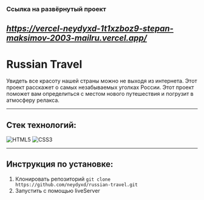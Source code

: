 ### Ссылка на развёрнутый проект
*https://vercel-neydyxd-1t1xzboz9-stepan-maksimov-2003-mailru.vercel.app/*
---
# Russian Travel
Увидеть все красоту нашей страны можно не выходя из интернета. Этот проект расскажет о самых незабываемых уголках России. Этот проект поможет вам определиться с местом нового путешествия и погрузит в атмосферу релакса.

---
## Стек технологий:
![HTML5](https://img.shields.io/badge/-HTML5-090909?style=for-the-badge&logo=HTML5)
![CSS3](https://img.shields.io/badge/-CSS3-090909?style=for-the-badge&logo=CSS3)

---

## Инструкция по установке:
1. Клонировать репозиторий
`git clone https://github.com/neydyxd/russian-travel.git`
2. Запустить с помощью liveServer
